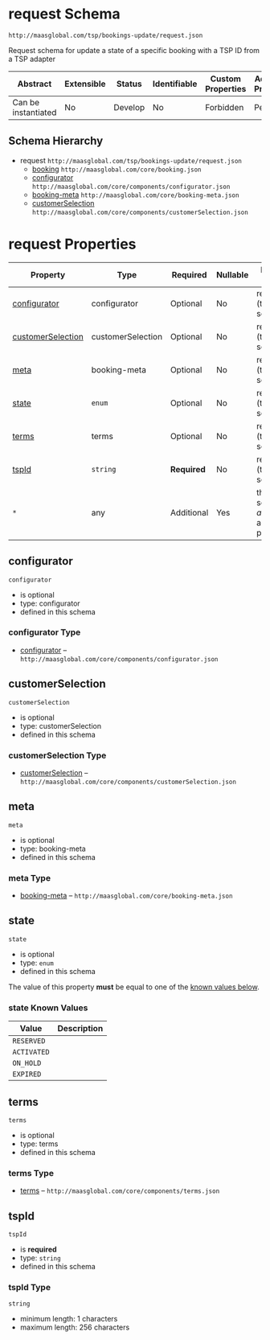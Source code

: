 # request Schema

```
http://maasglobal.com/tsp/bookings-update/request.json
```

Request schema for update a state of a specific booking with a TSP ID from a TSP adapter

| Abstract            | Extensible | Status  | Identifiable | Custom Properties | Additional Properties | Defined In                                      |
| ------------------- | ---------- | ------- | ------------ | ----------------- | --------------------- | ----------------------------------------------- |
| Can be instantiated | No         | Develop | No           | Forbidden         | Permitted             | [tsp/booking-update/request.json](request.json) |

## Schema Hierarchy

- request `http://maasglobal.com/tsp/bookings-update/request.json`
  - [booking](../../core/booking.md) `http://maasglobal.com/core/booking.json`
  - [configurator](../../core/components/configurator.md) `http://maasglobal.com/core/components/configurator.json`
  - [booking-meta](../../core/booking-meta.md) `http://maasglobal.com/core/booking-meta.json`
  - [customerSelection](../../core/components/customerSelection.md)
    `http://maasglobal.com/core/components/customerSelection.json`

# request Properties

| Property                                | Type              | Required     | Nullable | Defined by                                 |
| --------------------------------------- | ----------------- | ------------ | -------- | ------------------------------------------ |
| [configurator](#configurator)           | configurator      | Optional     | No       | request (this schema)                      |
| [customerSelection](#customerselection) | customerSelection | Optional     | No       | request (this schema)                      |
| [meta](#meta)                           | booking-meta      | Optional     | No       | request (this schema)                      |
| [state](#state)                         | `enum`            | Optional     | No       | request (this schema)                      |
| [terms](#terms)                         | terms             | Optional     | No       | request (this schema)                      |
| [tspId](#tspid)                         | `string`          | **Required** | No       | request (this schema)                      |
| `*`                                     | any               | Additional   | Yes      | this schema _allows_ additional properties |

## configurator

`configurator`

- is optional
- type: configurator
- defined in this schema

### configurator Type

- [configurator](../../core/components/configurator.md) – `http://maasglobal.com/core/components/configurator.json`

## customerSelection

`customerSelection`

- is optional
- type: customerSelection
- defined in this schema

### customerSelection Type

- [customerSelection](../../core/components/customerSelection.md) –
  `http://maasglobal.com/core/components/customerSelection.json`

## meta

`meta`

- is optional
- type: booking-meta
- defined in this schema

### meta Type

- [booking-meta](../../core/booking-meta.md) – `http://maasglobal.com/core/booking-meta.json`

## state

`state`

- is optional
- type: `enum`
- defined in this schema

The value of this property **must** be equal to one of the [known values below](#state-known-values).

### state Known Values

| Value       | Description |
| ----------- | ----------- |
| `RESERVED`  |             |
| `ACTIVATED` |             |
| `ON_HOLD`   |             |
| `EXPIRED`   |             |

## terms

`terms`

- is optional
- type: terms
- defined in this schema

### terms Type

- [terms](booking.md) – `http://maasglobal.com/core/components/terms.json`

## tspId

`tspId`

- is **required**
- type: `string`
- defined in this schema

### tspId Type

`string`

- minimum length: 1 characters
- maximum length: 256 characters
